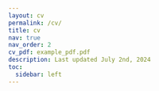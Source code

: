 ```yaml
---
layout: cv
permalink: /cv/
title: cv
nav: true
nav_order: 2
cv_pdf: example_pdf.pdf
description: Last updated July 2nd, 2024
toc:
  sidebar: left
---
```

